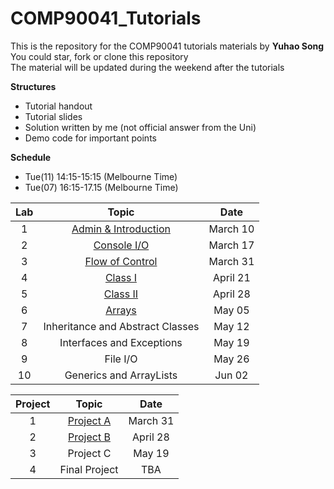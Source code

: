 # COMP90041_Tutorials
This is the repository for the COMP90041 tutorials materials by **Yuhao Song**  
You could star, fork or clone this repository  
The material will be updated during the weekend after the tutorials  

**Structures**
  * Tutorial handout
  * Tutorial slides
  * Solution written by me (not official answer from the Uni)
  * Demo code for important points

**Schedule**
  * Tue(11) 14:15-15:15 (Melbourne Time)
  * Tue(07) 16:15-17.15 (Melbourne Time)


| Lab | Topic                 | Date     |
|:---:|:---------------------:|:--------:|
| 1   | [Admin & Introduction](Lab01)  | March 10 |
| 2   | [Console I/O](Lab02)  | March 17 |
| 3   | [Flow of Control](Lab03)  | March 31 |
| 4   | [Class I](Lab04) | April 21 |
| 5   | [Class II](Lab05) | April 28 |
| 6   | [Arrays](Lab06) | May 05 |
| 7   | Inheritance and Abstract Classes | May 12 |
| 8   | Interfaces and Exceptions | May 19 |
| 9   | File I/O | May 26 |
| 10  | Generics and ArrayLists | Jun 02 |

|Project| Topic                 | Date     |
|:---:|:---------------------:|:--------:|
| 1   |  [Project A](ProjA)   | March 31 |
| 2   |  [Project B](ProjB)   | April 28 |
| 3   |  Project C  | May 19 |
| 4   |  Final Project  | TBA |

